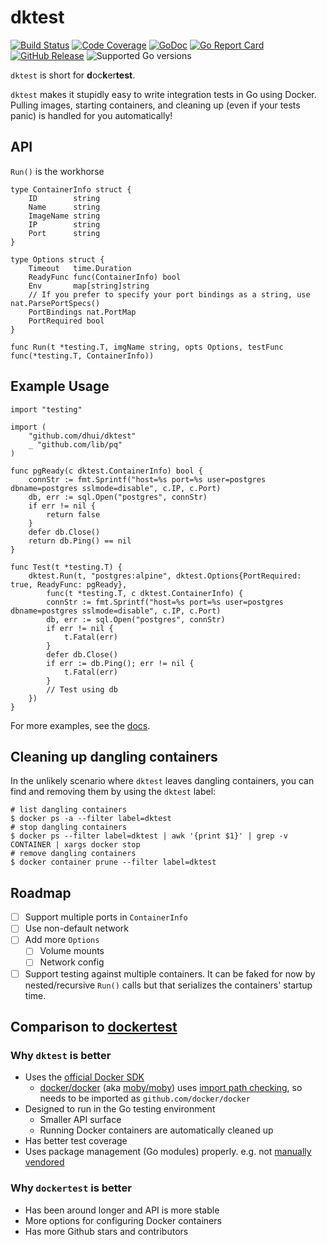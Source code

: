 # dktest

[![Build Status](https://img.shields.io/travis/dhui/dktest/master.svg)](https://travis-ci.org/dhui/dktest) [![Code Coverage](https://img.shields.io/codecov/c/github/dhui/dktest.svg)](https://codecov.io/gh/dhui/dktest) [![GoDoc](https://godoc.org/github.com/dhui/dktest?status.svg)](https://godoc.org/github.com/dhui/dktest) [![Go Report Card](https://goreportcard.com/badge/github.com/dhui/dktest)](https://goreportcard.com/report/github.com/dhui/dktest) [![GitHub Release](https://img.shields.io/github/release/dhui/dktest/all.svg)](https://github.com/dhui/dktest/releases) ![Supported Go versions](https://img.shields.io/badge/Go-1.11-lightgrey.svg)

`dktest` is short for **d**oc**k**er**test**.

`dktest` makes it stupidly easy to write integration tests in Go using Docker. Pulling images, starting containers, and cleaning up (even if your tests panic) is handled for you automatically!

## API

`Run()` is the workhorse

```golang
type ContainerInfo struct {
    ID        string
    Name      string
    ImageName string
    IP        string
    Port      string
}

type Options struct {
    Timeout   time.Duration
    ReadyFunc func(ContainerInfo) bool
    Env       map[string]string
    // If you prefer to specify your port bindings as a string, use nat.ParsePortSpecs()
    PortBindings nat.PortMap
    PortRequired bool
}

func Run(t *testing.T, imgName string, opts Options, testFunc func(*testing.T, ContainerInfo))
```

## Example Usage

```golang
import "testing"

import (
    "github.com/dhui/dktest"
    _ "github.com/lib/pq"
)

func pgReady(c dktest.ContainerInfo) bool {
    connStr := fmt.Sprintf("host=%s port=%s user=postgres dbname=postgres sslmode=disable", c.IP, c.Port)
    db, err := sql.Open("postgres", connStr)
    if err != nil {
        return false
    }
    defer db.Close()
    return db.Ping() == nil
}

func Test(t *testing.T) {
    dktest.Run(t, "postgres:alpine", dktest.Options{PortRequired: true, ReadyFunc: pgReady},
        func(t *testing.T, c dktest.ContainerInfo) {
        connStr := fmt.Sprintf("host=%s port=%s user=postgres dbname=postgres sslmode=disable", c.IP, c.Port)
        db, err := sql.Open("postgres", connStr)
        if err != nil {
            t.Fatal(err)
        }
        defer db.Close()
        if err := db.Ping(); err != nil {
            t.Fatal(err)
        }
        // Test using db
    })
}
```

For more examples, see the [docs](https://godoc.org/github.com/dhui/dktest).

## Cleaning up dangling containers

In the unlikely scenario where `dktest` leaves dangling containers,
you can find and removing them by using the `dktest` label:

```shell
# list dangling containers
$ docker ps -a --filter label=dktest
# stop dangling containers
$ docker ps --filter label=dktest | awk '{print $1}' | grep -v CONTAINER | xargs docker stop
# remove dangling containers
$ docker container prune --filter label=dktest
```

## Roadmap

* [ ] Support multiple ports in `ContainerInfo`
* [ ] Use non-default network
* [ ] Add more `Options`
  * [ ] Volume mounts
  * [ ] Network config
* [ ] Support testing against multiple containers. It can be faked for now by nested/recursive `Run()` calls but that serializes the containers' startup time.

## Comparison to [dockertest](https://github.com/ory/dockertest)

### Why `dktest` is better

* Uses the [official Docker SDK](https://github.com/docker/docker)
  * [docker/docker](https://github.com/docker/docker) (aka [moby/moby](https://github.com/moby/moby)) uses [import path checking](https://golang.org/cmd/go/#hdr-Import_path_checking), so needs to be imported as `github.com/docker/docker`
* Designed to run in the Go testing environment
  * Smaller API surface
  * Running Docker containers are automatically cleaned up
* Has better test coverage
* Uses package management (Go modules) properly. e.g. not [manually vendored](https://github.com/ory/dockertest/pull/122)

### Why `dockertest` is better

* Has been around longer and API is more stable
* More options for configuring Docker containers
* Has more Github stars and contributors
